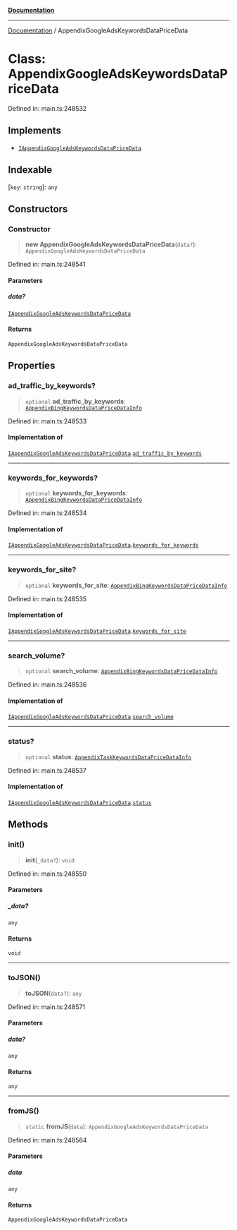 [**Documentation**](../README.md)

***

[Documentation](../README.md) / AppendixGoogleAdsKeywordsDataPriceData

# Class: AppendixGoogleAdsKeywordsDataPriceData

Defined in: main.ts:248532

## Implements

- [`IAppendixGoogleAdsKeywordsDataPriceData`](../interfaces/IAppendixGoogleAdsKeywordsDataPriceData.md)

## Indexable

\[`key`: `string`\]: `any`

## Constructors

### Constructor

> **new AppendixGoogleAdsKeywordsDataPriceData**(`data?`): `AppendixGoogleAdsKeywordsDataPriceData`

Defined in: main.ts:248541

#### Parameters

##### data?

[`IAppendixGoogleAdsKeywordsDataPriceData`](../interfaces/IAppendixGoogleAdsKeywordsDataPriceData.md)

#### Returns

`AppendixGoogleAdsKeywordsDataPriceData`

## Properties

### ad\_traffic\_by\_keywords?

> `optional` **ad\_traffic\_by\_keywords**: [`AppendixBingKeywordsDataPriceDataInfo`](AppendixBingKeywordsDataPriceDataInfo.md)

Defined in: main.ts:248533

#### Implementation of

[`IAppendixGoogleAdsKeywordsDataPriceData`](../interfaces/IAppendixGoogleAdsKeywordsDataPriceData.md).[`ad_traffic_by_keywords`](../interfaces/IAppendixGoogleAdsKeywordsDataPriceData.md#ad_traffic_by_keywords)

***

### keywords\_for\_keywords?

> `optional` **keywords\_for\_keywords**: [`AppendixBingKeywordsDataPriceDataInfo`](AppendixBingKeywordsDataPriceDataInfo.md)

Defined in: main.ts:248534

#### Implementation of

[`IAppendixGoogleAdsKeywordsDataPriceData`](../interfaces/IAppendixGoogleAdsKeywordsDataPriceData.md).[`keywords_for_keywords`](../interfaces/IAppendixGoogleAdsKeywordsDataPriceData.md#keywords_for_keywords)

***

### keywords\_for\_site?

> `optional` **keywords\_for\_site**: [`AppendixBingKeywordsDataPriceDataInfo`](AppendixBingKeywordsDataPriceDataInfo.md)

Defined in: main.ts:248535

#### Implementation of

[`IAppendixGoogleAdsKeywordsDataPriceData`](../interfaces/IAppendixGoogleAdsKeywordsDataPriceData.md).[`keywords_for_site`](../interfaces/IAppendixGoogleAdsKeywordsDataPriceData.md#keywords_for_site)

***

### search\_volume?

> `optional` **search\_volume**: [`AppendixBingKeywordsDataPriceDataInfo`](AppendixBingKeywordsDataPriceDataInfo.md)

Defined in: main.ts:248536

#### Implementation of

[`IAppendixGoogleAdsKeywordsDataPriceData`](../interfaces/IAppendixGoogleAdsKeywordsDataPriceData.md).[`search_volume`](../interfaces/IAppendixGoogleAdsKeywordsDataPriceData.md#search_volume)

***

### status?

> `optional` **status**: [`AppendixTaskKeywordsDataPriceDataInfo`](AppendixTaskKeywordsDataPriceDataInfo.md)

Defined in: main.ts:248537

#### Implementation of

[`IAppendixGoogleAdsKeywordsDataPriceData`](../interfaces/IAppendixGoogleAdsKeywordsDataPriceData.md).[`status`](../interfaces/IAppendixGoogleAdsKeywordsDataPriceData.md#status)

## Methods

### init()

> **init**(`_data?`): `void`

Defined in: main.ts:248550

#### Parameters

##### \_data?

`any`

#### Returns

`void`

***

### toJSON()

> **toJSON**(`data?`): `any`

Defined in: main.ts:248571

#### Parameters

##### data?

`any`

#### Returns

`any`

***

### fromJS()

> `static` **fromJS**(`data`): `AppendixGoogleAdsKeywordsDataPriceData`

Defined in: main.ts:248564

#### Parameters

##### data

`any`

#### Returns

`AppendixGoogleAdsKeywordsDataPriceData`

